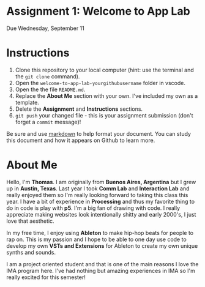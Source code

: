 # Assignment 1: Welcome to App Lab
Due Wednesday, September 11

# Instructions
1. Clone this repository to your local computer (hint: use the terminal and the `git clone` command).
2. Open the `welcome-to-app-lab-yourgithubusername` folder in vscode.
3. Open the the file `README.md`.
4. Replace the **About Me** section with your own. I've included my own as a template.
5. Delete the **Assignment** and **Instructions** sections.
7. `git push` your changed file - this is your assignment submission (don't forget a `commit` message)!

Be sure and use [markdown](https://medium.com/applab-fall-2019/homework-1-github-bootcamp-bb21077a878b) to help format your document. You can study this document and how it appears on Github to learn more.

# About Me
Hello, I'm __Thomas__. I am originally from __Buenos Aires, Argentina__ but I grew up in __Austin, Texas__. Last year I took __Comm Lab__ and __Interaction Lab__ and really enjoyed them so I'm really looking forward to taking this class this year. I have a bit of experience in __Processing__ and thus my favorite thing to do in code is play with __p5__. I'm a big fan of drawing with code. I really appreciate making websites look intentionally shitty and early 2000's, I just love that aesthetic.

In my free time, I enjoy using __Ableton__ to make hip-hop beats for people to rap on. This is my passion and I hope to be able to one day use code to develop my own __VSTs and Extensions__ for Ableton to create my own unique synths and sounds.

I am a project oriented student and that is one of the main reasons I love the IMA program here. I've had nothing but amazing experiences in IMA so I'm really excited for this semester!

